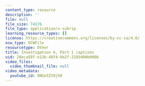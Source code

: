 ```yaml
---
content_type: resource
description: ''
file: null
file_size: 74176
file_type: application/x-subrip
learning_resource_types: []
license: https://creativecommons.org/licenses/by-nc-sa/4.0/
ocw_type: OCWFile
resourcetype: Other
title: Investigation 6, Part 1 captions
uid: 28eca58f-e13b-48f4-bb2f-2193480b0986
video_files:
  video_thumbnail_file: null
video_metadata:
  youtube_id: ONSe5Zt9jh0
---
```

